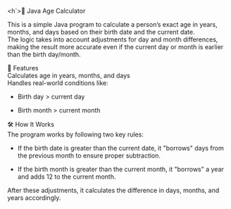 <h`>🧮 Java Age Calculator</h1>

This is a simple Java program to calculate a person’s exact age in years, months, and days based on their birth date and the current date.</br>
The logic takes into account adjustments for day and month differences, making the result more accurate even if the current day or month is earlier than the birth day/month.



📌 Features</br>
Calculates age in years, months, and days</br>
Handles real-world conditions like:
* Birth day > current day</br>

* Birth month > current month</br>





🛠️ How It Works</br>
The program works by following two key rules:
* If the birth date is greater than the current date, it "borrows" days from the previous month to ensure proper subtraction.

* If the birth month is greater than the current month, it "borrows" a year and adds 12 to the current month.

After these adjustments, it calculates the difference in days, months, and years accordingly.

